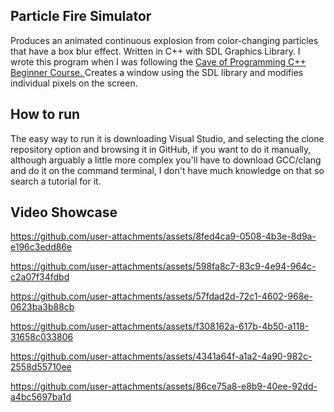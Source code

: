 Particle Fire Simulator
-----------------------
Produces an animated continuous explosion from color-changing particles that have a box blur effect. Written in C++ with SDL Graphics Library. I wrote this program when I was following the [Cave of Programming C++ Beginner Course.
](https://caveofprogramming.com/p/c-beginners)
Creates a window using the SDL library and modifies individual pixels on the screen.


How to run
----------
The easy way to run it is downloading Visual Studio, and selecting the clone repository option and browsing it in GitHub, if you want to do it manually, although arguably a little more complex you'll have to download GCC/clang and do it on the command terminal, I don't have much knowledge on that so search a tutorial for it. 




**Video Showcase**
-------------------
https://github.com/user-attachments/assets/8fed4ca9-0508-4b3e-8d9a-e196c3edd86e



https://github.com/user-attachments/assets/598fa8c7-83c9-4e94-964c-c2a07f34fdbd



https://github.com/user-attachments/assets/57fdad2d-72c1-4602-968e-0623ba3b88cb



https://github.com/user-attachments/assets/f308162a-617b-4b50-a118-31658c033806


https://github.com/user-attachments/assets/4341a64f-a1a2-4a90-982c-2558d55710ee



https://github.com/user-attachments/assets/86ce75a8-e8b9-40ee-92dd-a4bc5697ba1d


